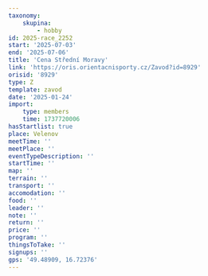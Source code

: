 ```yaml
---
taxonomy:
    skupina:
        - hobby
id: 2025-race_2252
start: '2025-07-03'
end: '2025-07-06'
title: 'Cena Střední Moravy'
link: 'https://oris.orientacnisporty.cz/Zavod?id=8929'
orisid: '8929'
type: Z
template: zavod
date: '2025-01-24'
import:
    type: members
    time: 1737720006
hasStartlist: true
place: Velenov
meetTime: ''
meetPlace: ''
eventTypeDescription: ''
startTime: ''
map: ''
terrain: ''
transport: ''
accomodation: ''
food: ''
leader: ''
note: ''
return: ''
price: ''
program: ''
thingsToTake: ''
signups: ''
gps: '49.48909, 16.72376'
---
```


